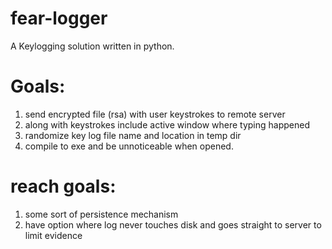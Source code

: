 # fear-logger
A Keylogging solution written in python. 

# Goals:
1. send encrypted file (rsa) with user keystrokes to remote server
2. along with keystrokes include active window where typing happened
3. randomize key log file name and location in temp dir
4. compile to exe and be unnoticeable when opened. 

# reach goals:
1. some sort of persistence mechanism 
2. have option where log never touches disk and goes straight to server to limit evidence